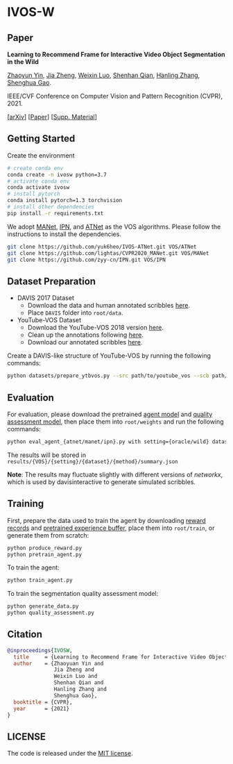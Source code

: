 # IVOS-W

## Paper

**Learning to Recommend Frame for Interactive Video Object Segmentation in the Wild**

[Zhaoyun Yin](https://github.com/zyy-cn),
[Jia Zheng](http://bertjiazheng.github.io),
[Weixin Luo](https://zachluo.github.io),
[Shenhan Qian](https://shenhanqian.com/),
[Hanling Zhang](http://design.hnu.edu.cn/info/1023/5767.htm),
[Shenghua Gao](https://sist.shanghaitech.edu.cn/sist_en/2020/0814/c7582a54772/page.htm).

IEEE/CVF Conference on Computer Vision and Pattern Recognition (CVPR), 2021.

[[arXiv](https://arxiv.org/abs/2103.10391)]
[[Paper]([https://openaccess.thecvf.com/content/CVPR2021/supplemental/Yin_Learning_To_Recommend_CVPR_2021_supplemental.pdf](https://openaccess.thecvf.com/content/CVPR2021/papers/Yin_Learning_To_Recommend_Frame_for_Interactive_Video_Object_Segmentation_in_CVPR_2021_paper.pdf))]
[[Supp. Material](https://openaccess.thecvf.com/content/CVPR2021/supplemental/Yin_Learning_To_Recommend_CVPR_2021_supplemental.pdf)]

## Getting Started

Create the environment

```bash
# create conda env
conda create -n ivosw python=3.7
# activate conda env
conda activate ivosw
# install pytorch
conda install pytorch=1.3 torchvision
# install other dependencies
pip install -r requirements.txt
```

We adopt [MANet](https://github.com/lightas/CVPR2020_MANet), [IPN](https://github.com/zyy-cn/IPN.git), and [ATNet](https://github.com/yuk6heo/IVOS-ATNet) as the VOS algorithms. Please follow the instructions to install the dependencies.

```bash
git clone https://github.com/yuk6heo/IVOS-ATNet.git VOS/ATNet
git clone https://github.com/lightas/CVPR2020_MANet.git VOS/MANet
git clone https://github.com/zyy-cn/IPN.git VOS/IPN
```

## Dataset Preparation

- DAVIS 2017 Dataset
  - Download the data and human annotated scribbles [here](https://davischallenge.org/davis2017/code.html).
  - Place `DAVIS` folder into `root/data`.
- YouTube-VOS Dataset
  - Download the YouTube-VOS 2018 version [here](https://youtube-vos.org/dataset).
  - Clean up the annotations following [here](https://competitions.codalab.org/forums/16267/2626/).
  - Download our annotated scribbles [here](https://drive.google.com/file/d/1yliwTYP_PkiJnIAOo292gx9Fv3sLVYj4/view?usp=sharing).

Create a DAVIS-like structure of YouTube-VOS by running the following commands:

```bash
python datasets/prepare_ytbvos.py --src path/to/youtube_vos --scb path/to/scribble_dir
```

## Evaluation

For evaluation, please download the pretrained [agent model](https://drive.google.com/file/d/18OgPfPcYipe_1Ka7qlKar7mVVwvG7gPT/view?usp=sharing) and [quality assessment model](https://drive.google.com/file/d/1Xdkr6Epm5H5hDkQoBqmp0E_t5V-9SlKl/view?usp=sharing), then place them into `root/weights` and run the following commands:

```bash
python eval_agent_{atnet/manet/ipn}.py with setting={oracle/wild} dataset={davis/ytbvos} method={random/linspace/worst/ours}
```

The results will be stored in `results/{VOS}/{setting}/{dataset}/{method}/summary.json`

**Note**: The results may fluctuate slightly with different versions of *networkx*, which is used by davisinteractive to generate simulated scribbles.

## Training

First, prepare the data used to train the agent by downloading [reward records](https://drive.google.com/file/d/1cNIstWStaGCknoAkBUquYEpYwz0iFmUn/view?usp=sharing) and [pretrained experience buffer](https://drive.google.com/file/d/13rXLrWSiXdhk5XB3jyiVZHh7mbeVX8p_/view?usp=sharing), place them into `root/train`, or generate them from scratch:

```bash
python produce_reward.py
python pretrain_agent.py
```

To train the agent:

```bash
python train_agent.py
```

To train the segmentation quality assessment model:

```bash
python generate_data.py
python quality_assessment.py
```

## Citation

```bibtex
@inproceedings{IVOSW,
  title     = {Learning to Recommend Frame for Interactive Video Object Segmentation in the Wild},
  author    = {Zhaoyuan Yin and
               Jia Zheng and
               Weixin Luo and
               Shenhan Qian and
               Hanling Zhang and
               Shenghua Gao},
  booktitle = {CVPR},
  year      = {2021}
}
```

## LICENSE

The code is released under the [MIT license](LICENSE).
